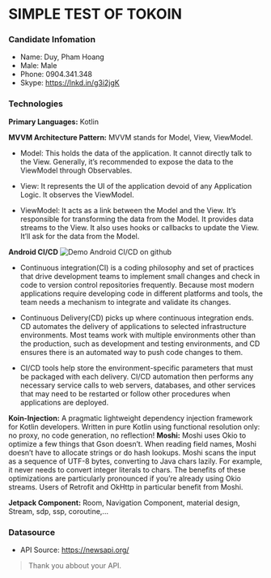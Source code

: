 # SIMPLE TEST OF TOKOIN

### Candidate Infomation ###
* Name:     Duy, Pham Hoang
* Male:     Male
* Phone:    0904.341.348
* Skype:    https://lnkd.in/g3i2jgK

### Technologies ###
**Primary Languages:** Kotlin

**MVVM Architecture Pattern:** MVVM stands for Model, View, ViewModel.

* Model: This holds the data of the application. It cannot directly talk to the View. Generally, it’s recommended to expose the data to the ViewModel through Observables.

* View: It represents the UI of the application devoid of any Application Logic. It observes the ViewModel.

* ViewModel: It acts as a link between the Model and the View. It’s responsible for transforming the data from the Model. It provides data streams to the View. It also uses hooks or callbacks to update the View. It’ll ask for the data from the Model.

**Android CI/CD**
![Demo Android CI/CD on github](https://i.imgur.com/fEPtaP4.png)

* Continuous integration(CI) is a coding philosophy and set of practices that drive development teams to implement small changes and check in code to version control repositories frequently. Because most modern applications require developing code in different platforms and tools, the team needs a mechanism to integrate and validate its changes.

* Continuous Delivery(CD) picks up where continuous integration ends. CD automates the delivery of applications to selected infrastructure environments. Most teams work with multiple environments other than the production, such as development and testing environments, and CD ensures there is an automated way to push code changes to them.

* CI/CD tools help store the environment-specific parameters that must be packaged with each delivery. CI/CD automation then performs any necessary service calls to web servers, databases, and other services that may need to be restarted or follow other procedures when applications are deployed.


**Koin-Injection:** A pragmatic lightweight dependency injection framework for Kotlin developers. Written in pure Kotlin using functional resolution only: no proxy, no code generation, no reflection!
**Moshi:** Moshi uses Okio to optimize a few things that Gson doesn’t. When reading field names, Moshi doesn’t have to allocate strings or do hash lookups. Moshi scans the input as a sequence of UTF-8 bytes, converting to Java chars lazily. For example, it never needs to convert integer literals to chars. The benefits of these optimizations are particularly pronounced if you’re already using Okio streams. Users of Retrofit and OkHttp in particular benefit from Moshi.

**Jetpack Component:** Room, Navigation Component, material design, Stream, sdp, ssp, coroutine,...

### Datasource
* API Source: https://newsapi.org/
> Thank you abbout your API.

